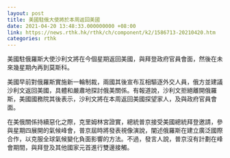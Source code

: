 ```yaml
---
layout: post
title: 美國駐俄大使將於本周返回美國
date: 2021-04-20 13:48:33.000000000 +08:00
link: https://news.rthk.hk/rthk/ch/component/k2/1586713-20210420.htm
categories: rthk
---
```


美國駐俄羅斯大使沙利文將在今個星期返回美國，與拜登政府官員會面，然後在未來幾星期內再到莫斯科。 

美國早前對俄羅斯實施新一輪制裁，兩國其後宣布互相驅逐外交人員，俄方並建議沙利文返回美國，具體和嚴肅地探討俄美關係。有報道說，沙利文拒絕離開俄羅斯，美國國務院其後表示，沙利文將在本周返回美國探望家人，及與政府官員會面。

在美俄關係持續惡化之際，克里姆林宮證實，總統普京接受美國總統拜登邀請，參與星期四展開的氣候峰會，普京屆時將發表視像演說，闡述俄羅斯在建立廣泛國際合作，以克服全球氣候變化負面影響的方法。不過，發言人說，普京沒有計劃在峰會期間，與拜登及其他國家元首進行雙邊接觸。
